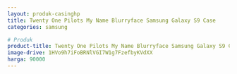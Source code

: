 ```yaml
---
layout: produk-casinghp
title: Twenty One Pilots My Name Blurryface Samsung Galaxy S9 Case
categories: samsung

# Produk
product-title: Twenty One Pilots My Name Blurryface Samsung Galaxy S9 Case
image-drive: 1HVo9h7iFoBRNlVGI7W1g7FzefbyKVdXX
harga: 90000
---
```


